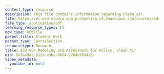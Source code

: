 ```yaml
---
content_type: resource
description: This file contains information regarding clean air.
file: https://ol-ocw-studio-app-production.s3.amazonaws.com/courses/ids-410j-modeling-and-assessment-for-policy-spring-2013/5b3a49ae5123e3bc0b542764e58d413c_MITESD_864S13_ClanAir_Case.pdf
file_type: application/pdf
learning_resource_types: []
ocw_type: OCWFile
parent_title: Student Work
parent_type: CourseSection
resourcetype: Document
title: ESD.864 Modeling and Assessment for Policy, Clean Air
uid: 5b3a49ae-5123-e3bc-0b54-2764e58d413c
video_metadata:
  youtube_id: null
---
```


